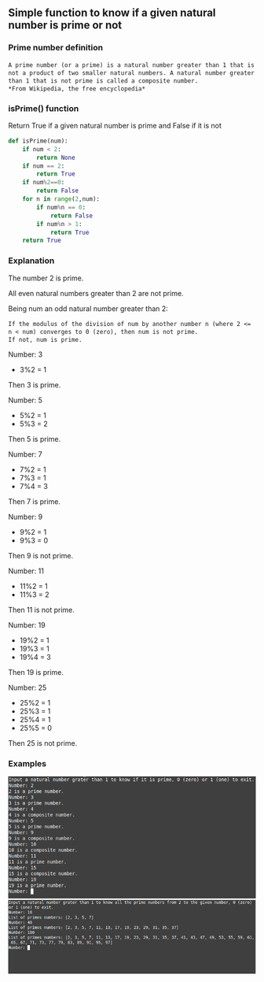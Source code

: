 ## Simple function to know if a given natural number is prime or not

### Prime number definition
```
A prime number (or a prime) is a natural number greater than 1 that is not a product of two smaller natural numbers. A natural number greater than 1 that is not prime is called a composite number.
*From Wikipedia, the free encyclopedia*
```

### isPrime() function
Return True if a given natural number is prime and False if it is not
```python
def isPrime(num):
    if num < 2:
        return None
    if num == 2:
        return True
    if num%2==0:
        return False
    for n in range(2,num):
        if num%n == 0:
            return False
        if num%n > 1:
            return True
    return True
```

### Explanation
The number 2 is prime.

All even natural numbers greater than 2 are not prime.

Being num an odd natural number greater than 2:
    
    If the modulus of the division of num by another number n (where 2 <= n < num) converges to 0 (zero), then num is not prime.
    If not, num is prime.

Number: 3
- 3%2 = 1

Then 3 is prime.

Number: 5
- 5%2 = 1
- 5%3 = 2

Then 5 is prime.

Number: 7
- 7%2 = 1
- 7%3 = 1
- 7%4 = 3

Then 7 is prime.

Number: 9
- 9%2 = 1
- 9%3 = 0

Then 9 is not prime.

Number: 11
- 11%2 = 1
- 11%3 = 2

Then 11 is not prime.

Number: 19
- 19%2 = 1
- 19%3 = 1
- 19%4 = 3

Then 19 is prime.

Number: 25
- 25%2 = 1
- 25%3 = 1
- 25%4 = 1
- 25%5 = 0

Then 25 is not prime.

### Examples
![example_1](./resources/example_1.png)
![example_2](./resources/example_2.png)
